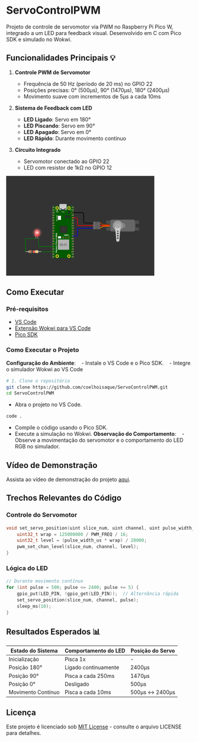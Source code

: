 # ServoControlPWM 

Projeto de controle de servomotor via PWM no Raspberry Pi Pico W, integrado a um LED para feedback visual. Desenvolvido em C com Pico SDK e simulado no Wokwi.

## Funcionalidades Principais 💡
1. **Controle PWM de Servomotor**
   - Frequência de 50 Hz (período de 20 ms) no GPIO 22
   - Posições precisas: 0° (500µs), 90° (1470µs), 180° (2400µs)
   - Movimento suave com incrementos de 5µs a cada 10ms

2. **Sistema de Feedback com LED**
   - **LED Ligado**: Servo em 180°
   - **LED Piscando**: Servo em 90°
   - **LED Apagado**: Servo em 0°
   - **LED Rápido**: Durante movimento contínuo

3. **Circuito Integrado**
   - Servomotor conectado ao GPIO 22
   - LED com resistor de 1kΩ no GPIO 12

<img src="https://github.com/coelhoisaque/ServoControlPWM/blob/main/assets/image.png?raw=true" width="400" alt="Diagrama do Circuito">

## Como Executar 

### Pré-requisitos
- [VS Code](https://code.visualstudio.com/)
- [Extensão Wokwi para VS Code](https://docs.wokwi.com/vscode/getting-started)
- [Pico SDK](https://www.raspberrypi.com/documentation/microcontrollers/c-sdk.html)

### Como Executar o Projeto

**Configuração do Ambiente**:
   - Instale o VS Code e o Pico SDK.
   - Integre o simulador Wokwi ao VS Code
```bash
# 1. Clone o repositório
git clone https://github.com/coelhoisaque/ServoControlPWM.git
cd ServoControlPWM
```
- Abra o projeto no VS Code.
```bash
code .
```
- Compile o código usando o Pico SDK.
- Execute a simulação no Wokwi.
**Observação do Comportamento**:
   - Observe a movimentação do servomotor e o comportamento do LED RGB no simulador.
## Vídeo de Demonstração

  Assista ao vídeo de demonstração do projeto [aqui](https://youtu.be/6wdlqLGdoDs).
## Trechos Relevantes do Código 

### Controle do Servomotor
```c
void set_servo_position(uint slice_num, uint channel, uint pulse_width_us) {
    uint32_t wrap = 125000000 / PWM_FREQ / 16;
    uint32_t level = (pulse_width_us * wrap) / 20000;
    pwm_set_chan_level(slice_num, channel, level);
}
```

### Lógica do LED
```c
// Durante movimento contínuo
for (int pulse = 500; pulse <= 2400; pulse += 5) {
    gpio_put(LED_PIN, !gpio_get(LED_PIN));  // Alternância rápida
    set_servo_position(slice_num, channel, pulse);
    sleep_ms(10);
}
```

## Resultados Esperados 📊
| Estado do Sistema  | Comportamento do LED | Posição do Servo |
| ------------------ | -------------------- | ---------------- |
| Inicialização      | Pisca 1x             | -                |
| Posição 180°       | Ligado continuamente | 2400µs           |
| Posição 90°        | Pisca a cada 250ms   | 1470µs           |
| Posição 0°         | Desligado            | 500µs            |
| Movimento Contínuo | Pisca a cada 10ms    | 500µs ↔ 2400µs   |

## Licença 
Este projeto é licenciado sob [MIT License](https://mit-license.org/) - consulte o arquivo LICENSE para detalhes.

